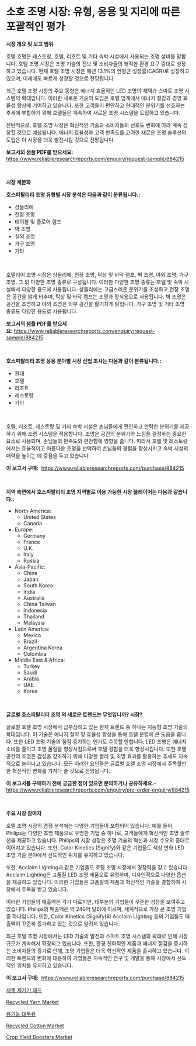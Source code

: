 <p><h1>소호 조명 시장: 유형, 응용 및 지리에 따른 포괄적인 평가</h1></p><p><strong>시장 개요 및 보고 범위</strong></p>
<p><p>호텔 조명은 레스토랑, 호텔, 리조트 및 기타 숙박 시설에서 사용되는 조명 설비를 말합니다. 호텔 조명 시장은 조명 기술의 진보 및 소비자들의 쾌적한 환경 요구 증대로 성장하고 있습니다. 현재 호텔 조명 시장은 매년 13.1%의 연평균 성장률(CAGR)로 성장하고 있으며, 미래에도 빠르게 성장할 것으로 전망됩니다.</p><p>최근 호텔 조명 시장의 주요 동향은 에너지 효율적인 LED 조명의 채택과 스마트 조명 시스템의 확대입니다. 이러한 새로운 기술의 도입은 호텔 업계에서 에너지 절감과 경영 효율성 향상에 기여하고 있습니다. 또한 고객들이 편안하고 현대적인 분위기를 선호하는 추세에 부합하기 위해 호텔들은 계속하여 새로운 조명 시스템을 도입하고 있습니다.</p><p>전반적으로, 호텔 조명 시장은 혁신적인 기술과 소비자들의 선호도 변화에 따라 계속 성장할 것으로 예상됩니다. 에너지 효율성과 고객 만족도를 고려한 새로운 조명 솔루션의 도입은 이 시장을 더욱 발전시킬 것으로 전망됩니다.</p></p>
<p><strong>보고서의 샘플 PDF를 받으세요:</strong> <a href="https://www.reliableresearchreports.com/enquiry/request-sample/884215">https://www.reliableresearchreports.com/enquiry/request-sample/884215</a></p>
<p>&nbsp;</p>
<p><strong>시장 세분화</strong></p>
<p><strong>호스피탈리티 조명 유형별 시장 분석은 다음과 같이 분류됩니다.:</strong></p>
<p><ul><li>샹들리에</li><li>천장 조명</li><li>테이블 및 플로어 램프</li><li>벽 조명</li><li>실외 조명</li><li>가구 조명</li><li>기타</li></ul></p>
<p>&nbsp;</p>
<p><p>호텔리어 조명 시장은 샹들리에, 천장 조명, 탁상 및 바닥 램프, 벽 조명, 야외 조명, 가구 조명, 그 외 다양한 조명 종류로 구성됩니다. 이러한 다양한 조명 종류는 호텔 및 숙박 시설에서 다양한 용도에 사용됩니다. 샹들리에는 고급스러운 분위기를 조성하고 천장 조명은 공간을 밝게 비추며, 탁상 및 바닥 램프는 조명과 장식용으로 사용됩니다. 벽 조명은 공간을 조명하고 야외 조명은 외부 공간을 활기차게 밝힙니다. 가구 조명 및 기타 조명 종류도 다양한 용도로 사용됩니다.</p></p>
<p><strong>보고서의 샘플 PDF를 받으세요:</strong>&nbsp;<a href="https://www.reliableresearchreports.com/enquiry/request-sample/884215">https://www.reliableresearchreports.com/enquiry/request-sample/884215</a></p>
<p>&nbsp;</p>
<p><strong> 호스피탈리티 조명 응용 분야별 시장 산업 조사는 다음과 같이 분류됩니다.:</strong></p>
<p><ul><li>환대</li><li>호텔</li><li>리조트</li><li>레스토랑</li><li>기타</li></ul></p>
<p>&nbsp;</p>
<p><p>호텔, 리조트, 레스토랑 및 기타 숙박 시설은 손님들에게 편안하고 안락한 분위기를 제공하기 위해 조명 시스템을 적용합니다. 조명은 공간의 분위기와 느낌을 결정하는 중요한 요소로 사용되며, 손님들의 만족도와 편안함에 영향을 줍니다. 따라서 호텔 및 레스토랑에서는 효율적이고 아름다운 조명을 선택하여 손님들의 경험을 향상시키고 숙박 시설의 매력을 높이는 데 중점을 두고 있습니다.</p></p>
<p><strong>이 보고서 구매:</strong>&nbsp; <a href="https://www.reliableresearchreports.com/purchase/884215">https://www.reliableresearchreports.com/purchase/884215</a></p>
<p>&nbsp;</p>
<p><strong>지역 측면에서 호스피탈리티 조명 지역별로 이용 가능한 시장 플레이어는 다음과 같습니다.:</strong></p>
<p><ul>
    <li>
        North America:
        <ul>
            <li>United States</li>
            <li>Canada</li>
        </ul>
    </li>
    <li>
        Europe:
        <ul>
            <li>Germany</li>
            <li>France</li>
            <li>U.K.</li>
            <li>Italy</li>
            <li>Russia</li>
        </ul>
    </li>
    <li>
        Asia-Pacific:
        <ul>
            <li>China</li>
            <li>Japan</li>
            <li>South Korea</li>
            <li>India</li>
            <li>Australia</li>
            <li>China Taiwan</li>
            <li>Indonesia</li>
            <li>Thailand</li>
            <li>Malaysia</li>
        </ul>
    </li>
    <li>
        Latin America:
        <ul>
            <li>Mexico</li>
            <li>Brazil</li>
            <li>Argentina Korea</li>
            <li>Colombia</li>
        </ul>
    </li>
    <li>
        Middle East & Africa:
        <ul>
            <li>Turkey</li>
            <li>Saudi</li>
            <li>Arabia</li>
            <li>UAE</li>
            <li>Korea</li>
        </ul>
    </li>
    </ul></p>
<p>&nbsp;</p>
<p><strong>글로벌 호스피탈리티 조명 의 새로운 트렌드는 무엇입니까? 시장?</strong></p>
<p><p>글로벌 호텔 조명 시장에서 급부상하고 있는 현재 트렌드 중 하나는 지능형 조명 기술의 확대입니다. 이 기술은 에너지 절약 및 효율성 향상을 통해 호텔 운영에 큰 도움을 줍니다. 또한 LED 조명 기술의 점점 증가하는 인기도 주목할 만합니다. LED 조명은 에너지 소비를 줄이고 조명 품질을 향상시킴으로써 호텔 경험을 더욱 향상시킵니다. 또한 호텔 공간의 조명은 감성을 강조하기 위해 다양한 컬러 및 조명 효과를 활용하는 추세도 지속적으로 늘어나고 있습니다. 모든 이러한 요인들은 글로벌 호텔 조명 시장에서 주목할만한 혁신적인 변화를 가져다 줄 것으로 전망됩니다.</p></p>
<p><strong>이 보고서를 구매하기 전에 궁금한 점이 있으면 문의하거나 공유하세요.</strong>- <a href="https://www.reliableresearchreports.com/enquiry/pre-order-enquiry/884215">https://www.reliableresearchreports.com/enquiry/pre-order-enquiry/884215</a></p>
<p>&nbsp;</p>
<p><strong>주요 시장 참여자</strong></p>
<p><p>호텔 조명 시장의 경쟁 분석에는 다양한 기업들이 포함되어 있습니다. 예를 들어, Philips는 다양한 조명 제품으로 유명한 기업 중 하나로, 고객들에게 혁신적인 조명 솔루션을 제공하고 있습니다. Philips의 시장 성장은 조명 기술의 혁신과 시장 수요의 증대로 이어지고 있습니다. 또한, Color Kinetics (Signify)와 같은 기업들도 색상 변화 LED 조명 기술 분야에서 선도적인 위치를 유지하고 있습니다.</p><p>또한, Acclaim Lighting과 같은 기업들도 호텔 조명 시장에서 경쟁력을 갖고 있습니다. Acclaim Lighting은 고품질 LED 조명 제품으로 유명하며, 디자인적으로 다양한 옵션을 제공하고 있습니다. 이러한 기업들은 고품질의 제품과 혁신적인 기술을 결합하여 시장에서 주목을 받고 있습니다.</p><p>이러한 기업들의 매출액은 각기 다르지만, 대부분의 기업들이 꾸준한 성장을 보여주고 있습니다. Philips의 매출액은 약 240억 달러에 이르며, 세계적으로 가장 큰 조명 기업 중 하나입니다. 또한, Color Kinetics (Signify)와 Acclaim Lighting 등의 기업들도 매출액이 꾸준히 증가하고 있는 것으로 알려져 있습니다.</p><p>최근 호텔 조명 시장에서는 LED 기술의 발전과 스마트 조명 시스템의 확대로 인해 시장 규모가 계속해서 확장되고 있습니다. 또한, 환경 친화적인 제품과 에너지 절감을 중시하는 소비자들의 증가로 인해, 조명 기업들은 더욱 혁신적인 제품을 출시하고 있습니다. 이러한 트렌드와 변화에 대응하여 기업들은 지속적인 연구 및 개발을 통해 시장에서 선도적인 위치를 유지하고 있습니다.</p></p>
<p><strong>이 보고서 구매:</strong>&nbsp;&nbsp;<a href="https://www.reliableresearchreports.com/purchase/884215">https://www.reliableresearchreports.com/purchase/884215</a></p>
<p><p><a href="https://github.com/vs019sa3m8x/Market-Research-Report-List-1/blob/main/29521191263.md">세동 제거기 패드</a></p><p><a href="https://issuu.com/reportprime-2/docs/recycled-yarn-market-size-2030.pptx">Recycled Yarn Market</a></p><p><a href="https://github.com/lzrvbyqzftro57/Market-Research-Report-List-1/blob/main/85557421262.md">유기농 대두유</a></p><p><a href="https://issuu.com/reportprime-2/docs/recycled-cotton-market-size-2030.pptx">Recycled Cotton Market</a></p><p><a href="https://github.com/gulaimolin/Market-Research-Report-List-3/blob/main/crop-yield-boosters-market.md">Crop Yield Boosters Market</a></p></p>
